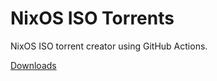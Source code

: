 # NixOS ISO Torrents
NixOS ISO torrent creator using GitHub Actions.

[Downloads](https://github.com/AnimMouse/NixOS-ISO-Torrents/releases)